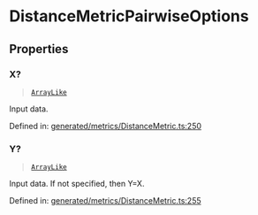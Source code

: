 # DistanceMetricPairwiseOptions

## Properties

### X?

> [`ArrayLike`](../types/ArrayLike.md)

Input data.

Defined in:  [generated/metrics/DistanceMetric.ts:250](https://github.com/transitive-bullshit/scikit-learn-ts/blob/92ab806/packages/sklearn/src/generated/metrics/DistanceMetric.ts#L250)

### Y?

> [`ArrayLike`](../types/ArrayLike.md)

Input data. If not specified, then Y=X.

Defined in:  [generated/metrics/DistanceMetric.ts:255](https://github.com/transitive-bullshit/scikit-learn-ts/blob/92ab806/packages/sklearn/src/generated/metrics/DistanceMetric.ts#L255)
